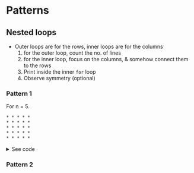 # Patterns
## Nested loops
- Outer loops are for the rows, inner loops are for the columns
	1. for the outer loop, count the no. of lines
	2. for the inner loop, focus on the columns, & somehow connect them to the rows
	3. Print inside the inner `for` loop
	4. Observe symmetry (optional)

### Pattern 1
For n = 5.
```
* * * * *
* * * * *
* * * * *
* * * * *
* * * * *
```
<details>
	
<summary>See code</summary>
```
	void pattern1(int n) {
		for (int i = 0; i < n; i++) {
			for (int j = 0; j < n; j++) {
				cout << "* ";
			}
			cout << "\n";
		}
	}
```
	
</details>

### Pattern 2
